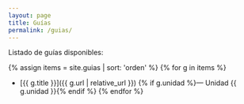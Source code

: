 ```yaml
---
layout: page
title: Guías
permalink: /guias/
---
```


Listado de guías disponibles:

{% assign items = site.guias | sort: 'orden' %}
{% for g in items %}
- [{{ g.title }}]({{ g.url | relative_url }}) {% if g.unidad %}— Unidad {{ g.unidad }}{% endif %}
{% endfor %}
